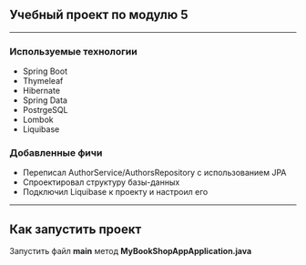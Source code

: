 ## Учебный проект по модулю 5
___

### Используемые технологии
* Spring Boot
* Thymeleaf
* Hibernate
* Spring Data
* PostrgeSQL
* Lombok
* Liquibase

### Добавленные фичи
* Переписал AuthorService/AuthorsRepository с использованием JPA
* Спроектировал структуру базы-данных
* Подключил Liquibase к проекту и настроил его
___

## Как запустить проект

Запустить файл **main** метод **MyBookShopAppApplication.java**